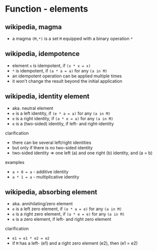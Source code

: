 
<!-- ======================================================================= -->
# Function - elements

<!-- ======================================================================= -->
## wikipedia, magma

* a magma `(M,*)` is a set `M` equipped with a binary operation `*`

<!-- ======================================================================= -->
## wikipedia, idempotence

* element `x` is idempotent, if `(x * x = x)`
* `*` is idempotent, if `(a * a = a)` for any `(a in M)`
* an idempotent operation can be applied multiple times
* it won't change the result beyond the initial application

<!-- ======================================================================= -->
## wikipedia, identity element

* aka. neutral element
* `e` is a left identity, if `(e * a = a)` for any `(a in M)`
* `e` is a right identity, if `(a * e = a)` for any `(a in M)`
* `e` is a (two-sided) identity, if left- and right-identity

clarification

* there can be several left/right identities
* but only if there is no two-sided identity
* two-sided identity => one left (a) and one right (b) identity, and (a = b)

examples

* `a + 0 = a` - additive identity
* `a * 1 = a` - multiplicative identity

<!-- ======================================================================= -->
## wikipedia, absorbing element

* aka. annihilating/zero element
* `e` is a left zero element, if `(e * a = e)` for any `(a in M)`
* `e` is a right zero element, if `(a * e = e)` for any `(a in M)`
* `e` is a zero element, if left- and right zero element

clarification

* `e1 = e1 * e2 = e2`
* if `M` has a left- (e1) and a right zero element (e2), then (e1 = e2)
